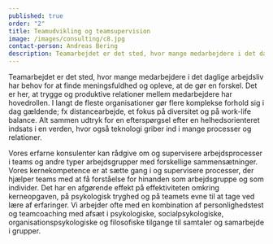```yaml
---
published: true
order: "2"
title: Teamudvikling og teamsupervision
image: /images/consulting/c8.jpg
contact-person: Andreas Bering
description: Teamarbejdet er det sted, hvor mange medarbejdere i det daglige arbejdsliv har behov for at finde meningsfuldhed og opleve, at de gør en forskel. Det er her, at trygge og produktive relationer mellem medarbejdere har hovedrollen.
---
```


Teamarbejdet er det sted, hvor mange medarbejdere i det daglige arbejdsliv har behov for at finde meningsfuldhed og opleve, at de gør en forskel. Det er her, at trygge og produktive relationer mellem medarbejdere har hovedrollen. I langt de fleste organisationer gør flere komplekse forhold sig i dag gældende; fx distancearbejde, et fokus på diversitet og på work-life balance. Alt sammen udtryk for en efterspørgsel efter en helhedsorienteret indsats i en verden, hvor også teknologi griber ind i mange processer og relationer.

Vores erfarne konsulenter kan rådgive om og supervisere arbejdsprocesser i teams og andre typer arbejdsgrupper med forskellige sammensætninger. Vores kernekompetence er at sætte gang i og supervisere processer, der hjælper teams med at få forståelse for hinanden som arbejdsgruppe og som individer. Det har en afgørende effekt på effektiviteten omkring kerneopgaven, på psykologisk tryghed og på teamets evne til at tage ved lære af erfaringer. Vi arbejder ofte med en kombination af personlighedstest og teamcoaching med afsæt i psykologiske, socialpsykologiske, organisationspsykologiske og filosofiske tilgange til samtaler og samarbejde i grupper. 